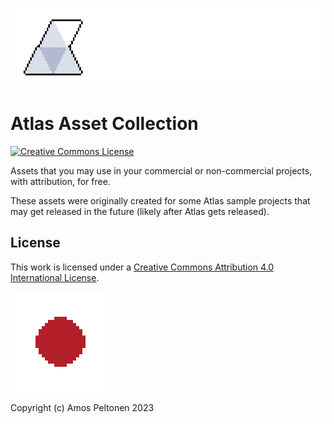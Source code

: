 ![Atlas Asset Collection](https://github.com/apeltsi/Atlas-Asset-Collection/blob/main/animations/misc/gif/AtlasAssetCollection.gif?raw=true)

# Atlas Asset Collection

[![Creative Commons License](https://i.creativecommons.org/l/by/4.0/88x31.png)](https://creativecommons.org/licenses/by/4.0/)

Assets that you may use in your commercial or non-commercial projects, with attribution, for free.

These assets were originally created for some Atlas sample projects that may get released in the future (likely after Atlas gets released).

## License

This work is licensed under a [Creative Commons Attribution 4.0 International License](https://creativecommons.org/licenses/by/4.0/).

![Explosion](https://github.com/apeltsi/Atlas-Asset-Collection/blob/main/animations/effects/gif/160x160/explosion.gif?raw=true)

Copyright (c) Amos Peltonen 2023
